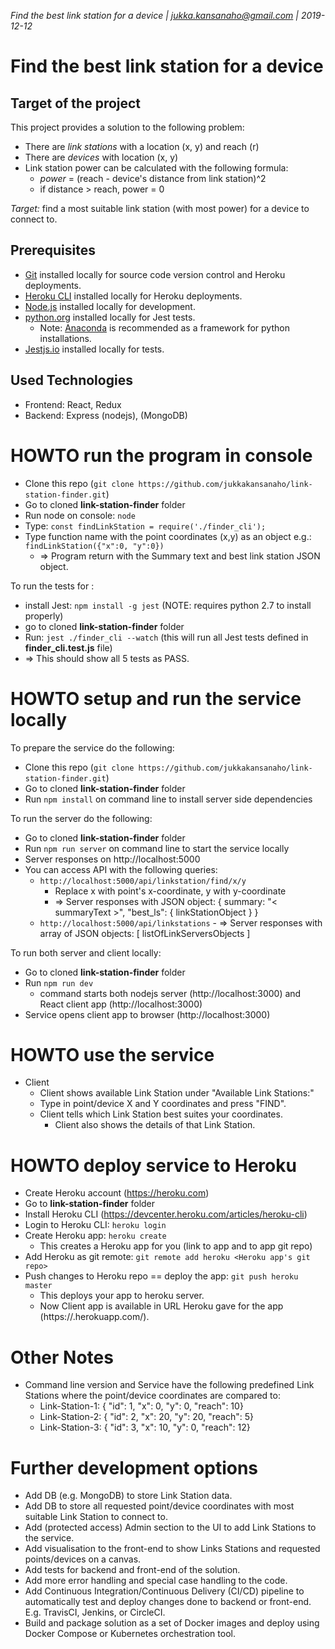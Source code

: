 _Find the best link station for a device | jukka.kansanaho@gmail.com | 2019-12-12_

# Find the best link station for a device

## Target of the project

This project provides a solution to the following problem:

- There are _link stations_ with a location (x, y) and reach (r)
- There are _devices_ with location (x, y)
- Link station power can be calculated with the following formula:
  - _power_ = (reach - device's distance from link station)^2
  - if distance > reach, power = 0

_Target:_ find a most suitable link station (with most power) for a device to connect to.

## Prerequisites

- [Git](https://git-scm.com/) installed locally for source code version control and Heroku deployments.
- [Heroku CLI](https://devcenter.heroku.com/articles/heroku-cli) installed locally for Heroku deployments.
- [Node.js](https://nodejs.org/) installed locally for development.
- [python.org](https://python.org/) installed locally for Jest tests.
  - Note: [Anaconda](https://www.anaconda.com/distribution/) is recommended as a framework for python installations.
- [Jestjs.io](https://jestjs.io/) installed locally for tests.

## Used Technologies

- Frontend: React, Redux
- Backend: Express (nodejs), (MongoDB)

# HOWTO run the program in console

- Clone this repo (`git clone https://github.com/jukkakansanaho/link-station-finder.git`)
- Go to cloned **link-station-finder** folder
- Run node on console: `node`
- Type: `const findLinkStation = require('./finder_cli');`
- Type function name with the point coordinates (x,y) as an object e.g.: `findLinkStation({"x":0, "y":0})`
  - => Program return with the Summary text and best link station JSON object.

To run the tests for :

- install Jest: `npm install -g jest` (NOTE: requires python 2.7 to install properly)
- go to cloned **link-station-finder** folder
- Run: `jest ./finder_cli --watch` (this will run all Jest tests defined in **finder_cli.test.js** file)
- => This should show all 5 tests as PASS.

# HOWTO setup and run the service locally

To prepare the service do the following:

- Clone this repo (`git clone https://github.com/jukkakansanaho/link-station-finder.git`)
- Go to cloned **link-station-finder** folder
- Run `npm install` on command line to install server side dependencies

To run the server do the following:

- Go to cloned **link-station-finder** folder
- Run `npm run server` on command line to start the service locally
- Server responses on http://localhost:5000
- You can access API with the following queries:
  - `http://localhost:5000/api/linkstation/find/x/y`
    - Replace x with point's x-coordinate, y with y-coordinate
    - => Server responses with JSON object: { summary: "< summaryText >", "best_ls": { linkStationObject } }
  - `http://localhost:5000/api/linkstations` - => Server responses with array of JSON objects: [ listOfLinkServersObjects ]

To run both server and client locally:

- Go to cloned **link-station-finder** folder
- Run `npm run dev`
  - command starts both nodejs server (http://localhost:3000) and React client app (http://localhost:3000)
- Service opens client app to browser (http://localhost:3000)

# HOWTO use the service

- Client
  - Client shows available Link Station under "Available Link Stations:"
  - Type in point/device X and Y coordinates and press "FIND".
  - Client tells which Link Station best suites your coordinates.
    - Client also shows the details of that Link Station.

# HOWTO deploy service to Heroku

- Create Heroku account (https://heroku.com)
- Go to **link-station-finder** folder
- Install Heroku CLI (https://devcenter.heroku.com/articles/heroku-cli)
- Login to Heroku CLI: `heroku login`
- Create Heroku app: `heroku create`
  - This creates a Heroku app for you (link to app and to app git repo)
- Add Heroku as git remote: `git remote add heroku <Heroku app's git repo>`
- Push changes to Heroku repo == deploy the app: `git push heroku master`
  - This deploys your app to heroku server.
  - Now Client app is available in URL Heroku gave for the app (https://<Heroku app name>.herokuapp.com/).

# Other Notes

- Command line version and Service have the following predefined Link Stations where the point/device coordinates are compared to:
  - Link-Station-1: { "id": 1, "x": 0, "y": 0, "reach": 10}
  - Link-Station-2: { "id": 2, "x": 20, "y": 20, "reach": 5}
  - Link-Station-3: { "id": 3, "x": 10, "y": 0, "reach": 12}

# Further development options

- Add DB (e.g. MongoDB) to store Link Station data.
- Add DB to store all requested point/device coordinates with most suitable Link Station to connect to.
- Add (protected access) Admin section to the UI to add Link Stations to the service.
- Add visualisation to the front-end to show Links Stations and requested points/devices on a canvas.
- Add tests for backend and front-end of the solution.
- Add more error handling and special case handling to the code.
- Add Continuous Integration/Continuous Delivery (CI/CD) pipeline to automatically test and deploy changes done to backend or front-end. E.g. TravisCI, Jenkins, or CircleCI.
- Build and package solution as a set of Docker images and deploy using Docker Compose or Kubernetes orchestration tool.
